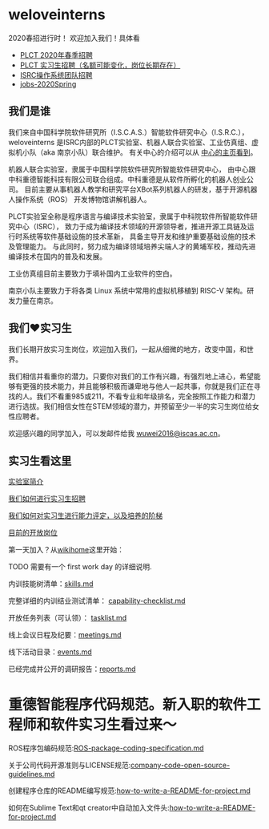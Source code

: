# weloveinterns

2020春招进行时！ 欢迎加入我们！具体看

- [PLCT 2020年春季招聘](https://github.com/isrc-cas/PLCT-Weekly/blob/master/Jobs.md)
- [PLCT 实习生招聘（名额可能变化，岗位长期存在）](https://github.com/isrc-cas/PLCT-Weekly/blob/master/interns.md)
- [ISRC操作系统团队招聘](JD-EulixOS-20200408.md)
- [jobs-2020Spring](jobs-2020Spring.md)

## 我们是谁

我们来自中国科学院软件研究所（I.S.C.A.S.）智能软件研究中心（I.S.R.C.），
weloveinterns 是ISRC内部的PLCT实验室、机器人联合实验室、工业仿真组、虚拟机小队（aka 南京小队）联合维护。
有关中心的介绍可以从 [中心的主页看到](https://isrc.iscas.ac.cn)。

机器人联合实验室，隶属于中国科学院软件研究所智能软件研究中心，
由中心跟中科重德智能科技有限公司联合组成。中科重德是从软件所孵化的机器人创业公司。
目前主要从事机器人教学和研究平台XBot系列机器人的研发，基于开源机器人操作系统（ROS）
开发博物馆讲解机器人。

PLCT实验室全称是程序语言与编译技术实验室，隶属于中科院软件所智能软件研究中心（ISRC），
致力于成为编译技术领域的开源领导者，推进开源工具链及运行时系统等软件基础设施的技术革新，
具备主导开发和维护重要基础设施的技术及管理能力。
与此同时，努力成为编译领域培养尖端人才的黄埔军校，推动先进编译技术在国内的普及和发展。

工业仿真组目前主要致力于填补国内工业软件的空白。

南京小队主要致力于将各类 Linux 系统中常用的虚拟机移植到 RISC-V 架构。研发力量在南京。

## 我们❤️实习生

我们长期开放实习生岗位，欢迎加入我们，一起从细微的地方，改变中国，和世界。

我们相信并看重你的潜力。只要你对我们的工作有兴趣，有强烈地上进心，希望能够有更强的技术能力，并且能够积极而谦卑地与他人一起共事，你就是我们正在寻找的人。我们不看重985或211，不看专业和年级排名，完全按照工作能力和潜力进行选拔。我们相信女性在STEM领域的潜力，并预留至少一半的实习生岗位给女性应聘者。

欢迎感兴趣的同学加入，可以发邮件给我 [wuwei2016@iscas.ac.cn](mailto:wuwei2016@iscas.ac.cn)。

## 实习生看这里

[实验室简介](https://github.com/lazyparser/weloveinterns/blob/master/so-you-want-to-join-us.md)

[我们如何进行实习生招聘](https://github.com/lazyparser/weloveinterns/blob/master/how-do-we-interview-interns.md)

[我们如何对实习生进行能力评定，以及培养的阶梯](https://github.com/lazyparser/weloveinterns/blob/master/how-do-we-rank-interns.md)

[目前的开放岗位](https://github.com/lazyparser/weloveinterns/blob/master/open-interns.md)

第一天加入？从[wikihome](https://github.com/lazyparser/weloveinterns/wiki)这里开始：

TODO 需要有一个 first work day 的详细说明.

内训技能树清单：[skills.md](skills.md)

完整详细的内训结业测试清单： [capability-checklist.md](capability-checklist.md)

开放任务列表（可认领）： [tasklist.md](tasklist.md)

线上会议日程及纪要：[meetings.md](meetings.md)

线下活动目录：[events.md](events.md)

已经完成并公开的调研报告：[reports.md](reports.md)

# 重德智能程序代码规范。新入职的软件工程师和软件实习生看过来～

ROS程序包编码规范:[ROS-package-coding-specification.md](ROS-package-coding-specification.md)

关于公司代码开源准则与LICENSE规范:[company-code-open-source-guidelines.md](company-code-open-source-guidelines.md)

创建程序仓库的README编写规范:[how-to-write-a-README-for-project.md](how-to-write-a-README-for-project.md)

如何在Sublime Text和qt creator中自动加入文件头:[how-to-write-a-README-for-project.md](how-to-write-a-README-for-project.md)
